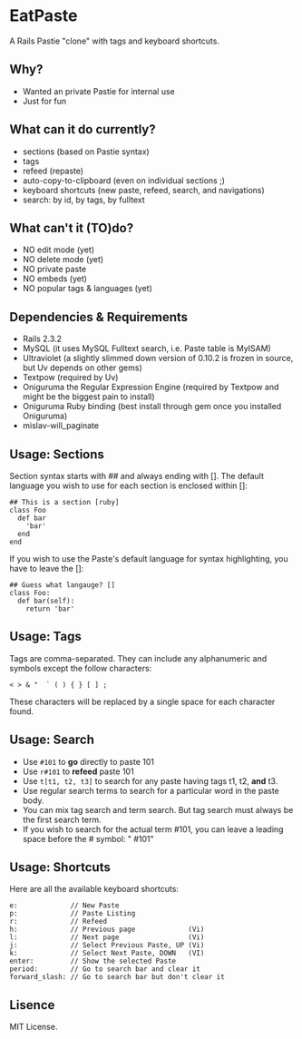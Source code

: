 # EatPaste
A Rails Pastie "clone" with tags and keyboard shortcuts.


## Why?
* Wanted an private Pastie for internal use
* Just for fun


## What can it do currently?
* sections (based on Pastie syntax)
* tags
* refeed (repaste)
* auto-copy-to-clipboard (even on individual sections ;)
* keyboard shortcuts (new paste, refeed, search, and navigations)
* search: by id, by tags, by fulltext


## What can't it (TO)do? 
* NO edit mode (yet)
* NO delete mode (yet)
* NO private paste
* NO embeds (yet)
* NO popular tags & languages (yet)


## Dependencies & Requirements
* Rails 2.3.2
* MySQL (it uses MySQL Fulltext search, i.e. Paste table is MyISAM)
* Ultraviolet (a slightly slimmed down version of 0.10.2 is frozen in source, but Uv depends on other gems)
* Textpow (required by Uv)
* Oniguruma the Regular Expression Engine (required by Textpow and might be the biggest pain to install)
* Oniguruma Ruby binding (best install through gem once you installed Oniguruma)
* mislav-will_paginate


## Usage: Sections
Section syntax starts with ## and always ending with [].  The default language you wish to use for each section is enclosed within []:
    
    ## This is a section [ruby]
    class Foo
      def bar
        'bar'
      end
    end

If you wish to use the Paste's default language for syntax highlighting, you have to leave the []:

    ## Guess what langauge? []
    class Foo:
      def bar(self):
        return 'bar'

## Usage: Tags
Tags are comma-separated. They can include any alphanumeric and symbols except the follow characters: 
    
    < > & "  ` ( ) { } [ ] ;

These characters will be replaced by a single space for each character found.


## Usage: Search
* Use <code>#101</code> to **go** directly to paste 101
* Use <code>r#101</code> to **refeed** paste 101
* Use <code>t[t1, t2, t3]</code> to search for any paste having tags t1, t2, **and** t3.
* Use regular search terms to search for a particular word in the paste body.  
* You can mix tag search and term search. But tag search must always be the first search term.
* If you wish to search for the actual term #101, you can leave a leading space before the # symbol: " #101"


## Usage: Shortcuts
Here are all the available keyboard shortcuts:

    e:             // New Paste
    p:             // Paste Listing
    r:             // Refeed
    h:             // Previous page             (Vi)
    l:             // Next page                 (Vi)
    j:             // Select Previous Paste, UP (Vi)
    k:             // Select Next Paste, DOWN   (VI)
    enter:         // Show the selected Paste
    period:        // Go to search bar and clear it
    forward_slash: // Go to search bar but don't clear it



## Lisence
MIT License.
